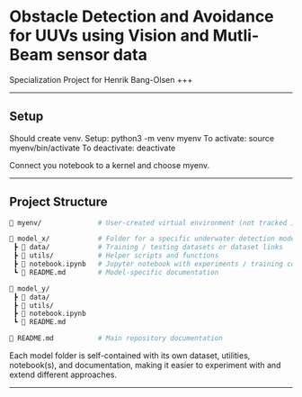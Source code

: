 # Obstacle Detection and Avoidance for UUVs using Vision and Mutli-Beam sensor data

Specialization Project for Henrik Bang-Olsen +++

---

## Setup

Should create venv. 
Setup: python3 -m venv myenv
To activate: source myenv/bin/activate 
To deactivate: deactivate

Connect you notebook to a kernel and choose myenv. 

---

## Project Structure

```bash
📂 myenv/              # User-created virtual environment (not tracked in git)

📂 model_x/            # Folder for a specific underwater detection model
 ┣ 📂 data/            # Training / testing datasets or dataset links
 ┣ 📂 utils/           # Helper scripts and functions
 ┣ 📓 notebook.ipynb   # Jupyter notebook with experiments / training code
 ┗ 📄 README.md        # Model-specific documentation

📂 model_y/
 ┣ 📂 data/
 ┣ 📂 utils/
 ┣ 📓 notebook.ipynb
 ┗ 📄 README.md

📄 README.md           # Main repository documentation
```
Each model folder is self-contained with its own dataset, utilities, notebook(s), and documentation, making it easier to experiment with and extend different approaches.

---


